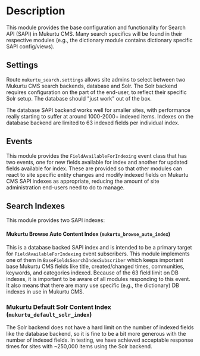 # Description
This module provides the base configuration and functionality for Search API (SAPI) in Mukurtu CMS. Many search specifics will be found in their respective modules (e.g., the dictionary module contains dictionary specific SAPI config/views).

## Settings
Route `mukurtu_search.settings` allows site admins to select between two Mukurtu CMS search backends, database and Solr. The Solr backend requires configuration on the part of the end-user, to reflect their specific Solr setup. The database should "just work" out of the box.

The database SAPI backend works well for smaller sites, with performance really starting to suffer at around 1000-2000+ indexed items. Indexes on the database backend are limited to 63 indexed fields per individual index.

## Events
This module provides the `FieldAvailableForIndexing` event class that has two events, one for new fields available for index and another for updated fields available for index. These are provided so that other modules can react to site specific entity changes and modify indexed fields on Mukurtu CMS SAPI indexes as appropriate, reducing the amount of site administration end-users need to do to manage.

## Search Indexes
This module provides two SAPI indexes:

#### Mukurtu Browse Auto Content Index (`mukurtu_browse_auto_index`)
This is a database backed SAPI index and is intended to be a primary target for `FieldAvailableForIndexing` event subscribers. This module implements one of them in `BaseFieldsSearchIndexSubscriber` which keeps important base Mukurtu CMS fields like title, created/changed times, communities, keywords, and categories indexed. Because of the 63 field limit on DB indexes, it is important to be aware of all modules responding to this event. It also means that there are many use specific (e.g., the dictionary) DB indexes in use in Mukurtu CMS.


### Mukurtu Default Solr Content Index (`mukurtu_default_solr_index`)

The Solr backend does not have a hard limit on the number of indexed fields like the database backend, so it is fine to be a bit more generous with the number of indexed fields. In testing, we have achieved acceptable response times for sites with ~250,000 items using the Solr backend.
